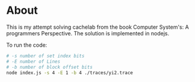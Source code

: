 # About

This is my attempt solving cachelab from the book Computer System's: A programmers Perspective. The solution is implemented in nodejs.

To run the code:

```sh
# -s number of set index bits
# -E number of Lines
# -b number of block offset bits
node index.js -s 4 -E 1 -b 4 ./traces/yi2.trace
```
